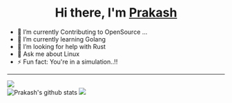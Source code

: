 <div align="center">
   <h1>Hi there, I'm <a href="https://github.com/Prakashh21">Prakash</a></h1>
</div>

- 🔭 I’m currently Contributing to OpenSource ...
- 🌱 I’m currently learning Golang
- 🤔 I’m looking for help with Rust
- 💬 Ask me about Linux
- ⚡ Fun fact: You're in a simulation..!!




<!-- a normal html comment -->







<hr>

 <img align="left" src="https://github-readme-streak-stats.herokuapp.com/?user=Prakashh21&theme=dark" /></br>
![Prakash's github stats](https://github-readme-stats.vercel.app/api?username=Prakashh21&show_icons=true&theme=dark&count_private=true)
<img src='https://github-readme-stats.vercel.app/api/top-langs/?username=Prakashh21&theme=dark&hide_langs_below=4&layout=compact'/>
<br>

<!-- ![](https://komarev.com/ghpvc/?username=Prakashh21&color=blue) -->



<!-- ################################################################################################################### -->

<!-- <img src="https://github-readme-stats.vercel.app/api?username=Prakashh21&include_all_commits=true&count_private=true&show_icons=true&line_height=20&title_color=7A7ADB&icon_color=2234AE&text_color=D3D3D3&bg_color=0,000000,130F40" alt="Prakashh21's Github Stats"> -->
  
<!-- previous stats -->
<!-- 
<div align="center">
  
![Prakashh21's github stats](https://github-readme-stats.vercel.app/api?username=Prakashh21&show_icons=true)

</div> -->

<!-- ![GitHub Stats](https://github-readme-stats.vercel.app/api?username=Prakashh21 &theme=radical)  -->

